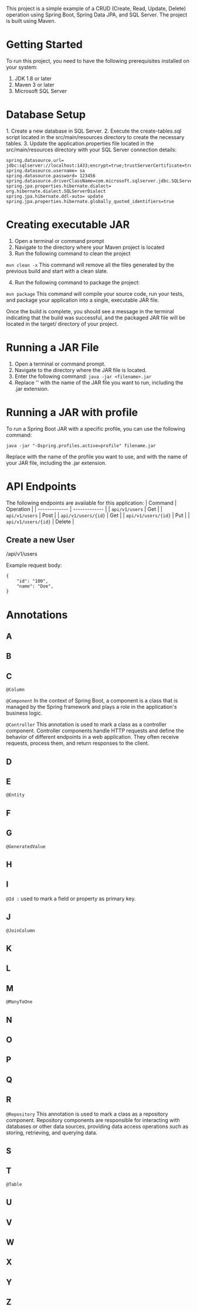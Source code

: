 This project is a simple example of a CRUD (Create, Read, Update, Delete) operation using Spring Boot, Spring Data JPA, and SQL Server. The project is built using Maven.

<h1>Getting Started</h1>

To run this project, you need to have the following prerequisites installed on your system:

1. JDK 1.8 or later
2. Maven 3 or later
3. Microsoft SQL Server

<h1>Database Setup</h1>
1. Create a new database in SQL Server.
2. Execute the create-tables.sql script located in the src/main/resources directory to create the necessary tables.
3. Update the application.properties file located in the src/main/resources directory with your SQL Server connection details:


```
spring.datasource.url= jdbc:sqlserver://localhost:1433;encrypt=true;trustServerCertificate=true;databaseName=db_name
spring.datasource.username= sa
spring.datasource.password= 123456
spring.datasource.driverClassName=com.microsoft.sqlserver.jdbc.SQLServerDriver
spring.jpa.properties.hibernate.dialect= org.hibernate.dialect.SQLServerDialect
spring.jpa.hibernate.ddl-auto= update
spring.jpa.properties.hibernate.globally_quoted_identifiers=true
```

<h1>Creating executable JAR</h1>

1. Open a terminal or command prompt
2. Navigate to the directory where your Maven project is located
3. Run the following command to clean the project


`mvn clean -x` This command will remove all the files generated by the previous build and start with a clean slate.

4. Run the following command to package the project:

`mvn package` This command will compile your source code, run your tests, and package your application into a single, executable JAR file.

Once the build is complete, you should see a message in the terminal indicating that the build was successful, and the packaged JAR file will be located in the target/ directory of your project.

<h1>Running a JAR File</h1>

1. Open a terminal or command prompt.
2. Navigate to the directory where the JAR file is located.
3. Enter the following command: `java -jar <filename>.jar` 
4. Replace '<filename>' with the name of the JAR file you want to run, including the .jar extension.

    
<h1>Running a JAR with profile</h1>
To run a Spring Boot JAR with a specific profile, you can use the following command: 
    
`java -jar "-Dspring.profiles.active=profile" filename.jar`

Replace <profile> with the name of the profile you want to use, and <filename> with the name of your JAR file, including the .jar extension.

<h1>API Endpoints</h1>

The following endpoints are available for this application:
| Command  | Operation |
| ------------- | ------------- |
| `api/v1/users`  | Get  |
| `api/v1/users`  | Post  |
| `api/v1/users/{id}`  | Get  |
| `api/v1/users/{id}`  | Put  |
| `api/v1/users/{id}`  | Delete  |
<h2>Create a new User</h2>
/api/v1/users

Example request body:

```
{
    "id": "100",
    "name": "Doe",
}
```

# Annotations
## A
## B
## C
`@Column`

`@Component` In the context of Spring Boot, a component is a class that is managed by the Spring framework and plays a role in the application's business logic.

`@Controller` This annotation is used to mark a class as a controller component. Controller components handle HTTP requests and define the behavior of different endpoints in a web application. They often receive requests, process them, and return responses to the client.
## D
## E
`@Entity`
## F
## G
`@GeneratedValue`
## H
## I
`@Id :`  used to mark a field or property as primary key.
## J
`@JoinColumn`
## K
## L
## M
`@ManyToOne`
## N
## O
## P
## Q
## R
`@Repository` This annotation is used to mark a class as a repository component. Repository components are responsible for interacting with databases or other data sources, providing data access operations such as storing, retrieving, and querying data.
## S
## T
`@Table`
## U
## V
## W
## X
## Y
## Z

